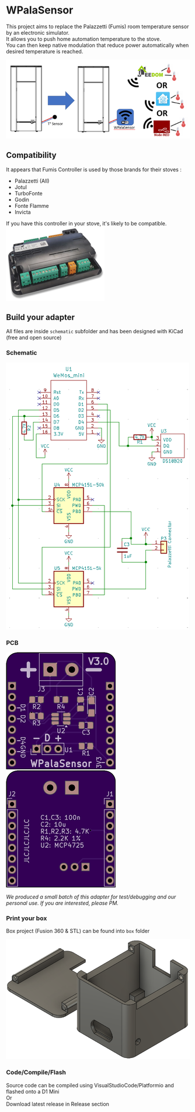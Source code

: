 # WPalaSensor

This project aims to replace the Palazzetti (Fumis) room temperature sensor by an electronic simulator.  
It allows you to push home automation temperature to the stove.  
You can then keep native modulation that reduce power automatically when desired temperature is reached.  

![Fumis Controller](img/presentation.png)

## Compatibility

It appears that Fumis Controller is used by those brands for their stoves : 

* Palazzetti (All)
* Jotul
* TurboFonte
* Godin
* Fonte Flamme
* Invicta

If you have this controller in your stove, it's likely to be compatible.  
![Fumis Controller](img/fumis.png)

## Build your adapter

All files are inside `schematic` subfolder and has been designed with KiCad (free and open source)

### Schematic

![WPalaSensor schematic](img/schematic.png)

### PCB

![WPalaSensor PCB](img/pcb-top.png)![WPalaSensor PCB2](img/pcb-bottom.png)

*We produced a small batch of this adapter for test/debugging and our personal use.
If you are interested, please PM.*

### Print your box

Box project (Fusion 360 & STL) can be found into `box` folder

![WPalaSensor box](img/box.png)

### Code/Compile/Flash

Source code can be compiled using VisualStudioCode/Platformio and flashed onto a D1 Mini  
Or  
Download latest release in Release section
